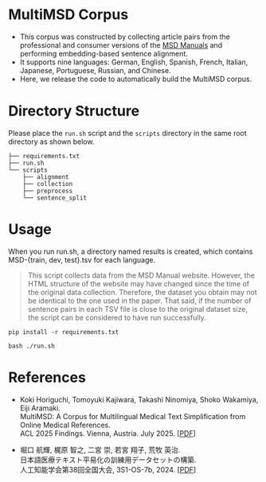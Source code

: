 # MultiMSD Corpus
* This corpus was constructed by collecting article pairs from the professional and consumer versions of the [MSD Manuals](https://www.msdmanuals.com/) and performing embedding-based sentence alignment.
* It supports nine languages: German, English, Spanish, French, Italian, Japanese, Portuguese, Russian, and Chinese.
* Here, we release the code to automatically build the MultiMSD corpus.

# Directory Structure
Please place the `run.sh` script and the `scripts` directory in the same root directory as shown below.
```
├── requirements.txt
├── run.sh
└── scripts
    ├── alignment
    ├── collection
    ├── preprocess
    └── sentence_split
```

# Usage
When you run run.sh, a directory named results is created, which contains MSD-{train, dev, test}.tsv for each language.
> This script collects data from the MSD Manual website. However, the HTML structure of the website may have changed since the time of the original data collection.
> Therefore, the dataset you obtain may not be identical to the one used in the paper.
> That said, if the number of sentence pairs in each TSV file is close to the original dataset size, the script can be considered to have run successfully.
```
pip install -r requirements.txt

bash ./run.sh
```

# References
* Koki Horiguchi, Tomoyuki Kajiwara, Takashi Ninomiya, Shoko Wakamiya, Eiji Aramaki.  
  MultiMSD: A Corpus for Multilingual Medical Text Simplification from Online Medical References.  
  ACL 2025 Findings. Vienna, Austria. July 2025. [[PDF](https://aclanthology.org/2025.findings-acl.481.pdf)]

* 堀口 航輝, 梶原 智之, 二宮 崇, 若宮 翔子, 荒牧 英治.  
  日本語医療テキスト平易化の訓練用データセットの構築.  
  人工知能学会第38回全国大会, 3S1-OS-7b, 2024. [[PDF](https://confit.atlas.jp/guide/event-img/jsai2024/3S1-OS-7b-04/public/pdf?type=in)]
